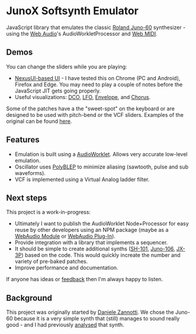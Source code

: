 # JunoX Softsynth Emulator

JavaScript library that emulates the classic [Roland Juno-60](https://en.wikipedia.org/wiki/Roland_Juno-60) synthesizer - using the [Web Audio](https://www.w3.org/TR/webaudio/)'s AudioWorkletProcessor and [Web MIDI](https://www.w3.org/TR/webmidi/).

## Demos

You can change the sliders while you are playing:

- [NexusUI-based UI](https://pendragon-andyh.github.io/junox/demo/juno60-nexusUI.html) - I have tested this on Chrome (PC and Android), Firefox and Edge. You may need to play a couple of notes before the JavaScript JIT gets going properly.
- Useful visualizations: [DCO](https://pendragon-andyh.github.io/junox/demo/juno60-dco.html),
[LFO](https://pendragon-andyh.github.io/junox/demo/juno60-lfo.html),
[Envelope](https://pendragon-andyh.github.io/junox/demo/juno60-envelope.html), and
[Chorus](https://pendragon-andyh.github.io/junox/demo/juno60-chorus.html).

Some of the patches have a the "sweet-spot" on the keyboard or are designed to be used with pitch-bend or the VCF sliders. Examples of the original can be found [here](https://www.synthmania.com/juno-60.htm).

## Features

- Emulation is built using a [AudioWorklet](https://developers.google.com/web/updates/2017/12/audio-worklet). Allows very accurate low-level emulation.
- Oscillator uses [PolyBLEP](https://www.metafunction.co.uk/post/all-about-digital-oscillators-part-2-blits-bleps) to minimize aliasing (sawtooth, pulse and sub waveforms).
- VCF is implemented using a Virtual Analog ladder filter.

## Next steps

This project is a work-in-progress:

- Ultimately I want to publish the AudioWorklet Node+Processor for easy reuse by other developers using an NPM package (maybe as a [WebAudio Module](https://www.webaudiomodules.org/) or [WebAudio Plug-In](https://github.com/micbuffa/WebAudioPlugins)).
- Provide integration with a library that implements a sequencer.
- It should be simple to create additional synths ([SH-101](https://en.wikipedia.org/wiki/Roland_SH-101[), [Juno-106](https://en.wikipedia.org/wiki/Roland_Juno-106), [JX-3P](https://en.wikipedia.org/wiki/Roland_JX-3P)) based on the code. This would quickly increate the number and variety of pre-baked patches.
- Improve performance and documentation.

If anyone has ideas or [feedback](https://github.com/pendragon-andyh/junox/issues) then I'm always happy to listen.

## Background

This project was originally started by [Daniele Zannotti](https://github.com/dzannotti/junox). We chose the Juno-60 because it is a very simple synth that (still) manages to sound really good - and I had previously  [analysed](https://github.com/pendragon-andyh/Juno60) that synth.
